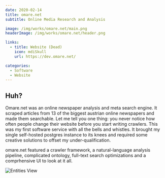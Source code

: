```yaml
---
date: 2020-02-14
title: omare.net
subtitle: Online Media Research and Analysis

image: /img/works/omare.net/main.png
headerImage: /img/works/omare.net/header.png

links: 
  - title: Website (Dead)
    icon: mdiSkull
    url: https://dev.omare.net/

categories:
  - Software
  - Website
---
```


## Huh?

Omare.net was an online newspaper analysis and meta search engine.
It scraped articles from 13 of the biggest austrian online newspapers and made them searchable.
Let me tell you one thing: you never notice how often people change their website before you start writing crawlers.
This was my first software service with all the bells and whistles. It brought my single self-hosted postgres instance to its knees and required some creative solutions to offset my under-qualification. 

omare.net featured a crawler framework, a natural-language analysis pipeline, complicated ontology, full-text search optimizations and a comprhensive UI to look at it all.

![Entities View](/img/works/omare.net/entities_view.png)

